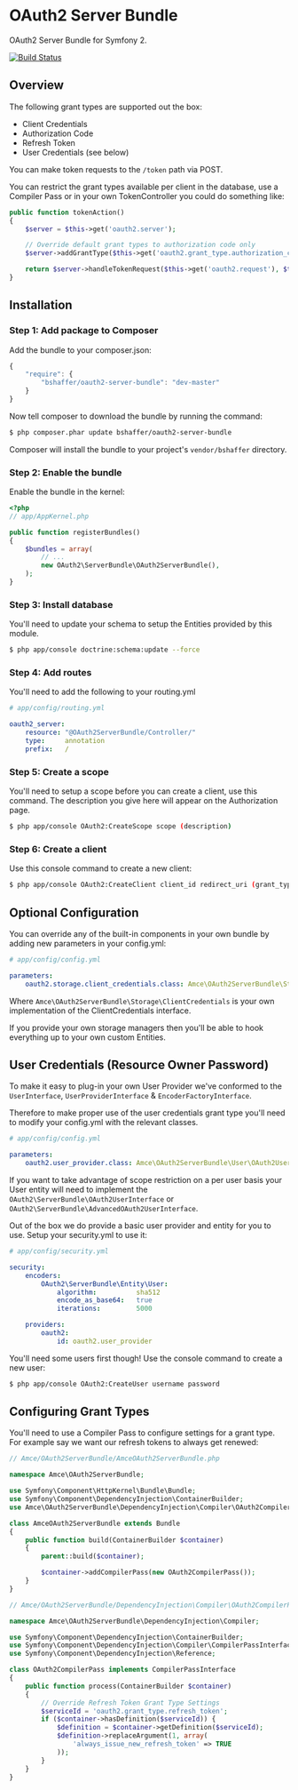 # OAuth2 Server Bundle

OAuth2 Server Bundle for Symfony 2.

[![Build Status](https://secure.travis-ci.org/bshaffer/oauth2-server-php.png)](http://travis-ci.org/bshaffer/oauth2-server-php)

## Overview

The following grant types are supported out the box:

- Client Credentials
- Authorization Code
- Refresh Token
- User Credentials (see below)

You can make token requests to the `/token` path via POST.

You can restrict the grant types available per client in the database, use a Compiler Pass or in your own TokenController you could do something like:

``` php
public function tokenAction()
{
    $server = $this->get('oauth2.server');

    // Override default grant types to authorization code only
    $server->addGrantType($this->get('oauth2.grant_type.authorization_code'));

    return $server->handleTokenRequest($this->get('oauth2.request'), $this->get('oauth2.response'));
}
```

## Installation

### Step 1: Add package to Composer

Add the bundle to your composer.json:

``` js
{
    "require": {
        "bshaffer/oauth2-server-bundle": "dev-master"
    }
}
```

Now tell composer to download the bundle by running the command:

``` bash
$ php composer.phar update bshaffer/oauth2-server-bundle
```

Composer will install the bundle to your project's `vendor/bshaffer` directory.

### Step 2: Enable the bundle

Enable the bundle in the kernel:

``` php
<?php
// app/AppKernel.php

public function registerBundles()
{
    $bundles = array(
        // ...
        new OAuth2\ServerBundle\OAuth2ServerBundle(),
    );
}
```

### Step 3: Install database

You'll need to update your schema to setup the Entities provided by this module.

``` bash
$ php app/console doctrine:schema:update --force
```

### Step 4: Add routes

You'll need to add the following to your routing.yml

``` yaml
# app/config/routing.yml

oauth2_server:
    resource: "@OAuth2ServerBundle/Controller/"
    type:     annotation
    prefix:   /
```

### Step 5: Create a scope

You'll need to setup a scope before you can create a client, use this command. The description you give here will appear on the Authorization page.

```sh
$ php app/console OAuth2:CreateScope scope (description)
```

### Step 6: Create a client

Use this console command to create a new client:

```sh
$ php app/console OAuth2:CreateClient client_id redirect_uri (grant_types) (scope)
```

## Optional Configuration

You can override any of the built-in components in your own bundle by adding new parameters in your config.yml:

``` yaml
# app/config/config.yml

parameters:
    oauth2.storage.client_credentials.class: Amce\OAuth2ServerBundle\Storage\ClientCredentials
```

Where `Amce\OAuth2ServerBundle\Storage\ClientCredentials` is your own implementation of the ClientCredentials interface.

If you provide your own storage managers then you'll be able to hook everything up to your own custom Entities.

## User Credentials (Resource Owner Password)

To make it easy to plug-in your own User Provider we've conformed to the `UserInterface`, `UserProviderInterface` & `EncoderFactoryInterface`.

Therefore to make proper use of the user credentials grant type you'll need to modify your config.yml with the relevant classes.

``` yaml
# app/config/config.yml

parameters:
    oauth2.user_provider.class: Amce\OAuth2ServerBundle\User\OAuth2UserProvider
```

If you want to take advantage of scope restriction on a per user basis your User entity will need to implement the `OAuth2\ServerBundle\OAuth2UserInterface` or `OAuth2\ServerBundle\AdvancedOAuth2UserInterface`.

Out of the box we do provide a basic user provider and entity for you to use. Setup your security.yml to use it:

```yaml
# app/config/security.yml

security:
    encoders:
        OAuth2\ServerBundle\Entity\User:
            algorithm:          sha512
            encode_as_base64:   true
            iterations:         5000

    providers:
        oauth2:
            id: oauth2.user_provider
```

You'll need some users first though! Use the console command to create a new user:

```sh
$ php app/console OAuth2:CreateUser username password
```

## Configuring Grant Types

You'll need to use a Compiler Pass to configure settings for a grant type. For example say we want our refresh tokens to always get renewed:

``` php
// Amce/OAuth2ServerBundle/AmceOAuth2ServerBundle.php

namespace Amce\OAuth2ServerBundle;

use Symfony\Component\HttpKernel\Bundle\Bundle;
use Symfony\Component\DependencyInjection\ContainerBuilder;
use Amce\OAuth2ServerBundle\DependencyInjection\Compiler\OAuth2CompilerPass;

class AmceOAuth2ServerBundle extends Bundle
{
    public function build(ContainerBuilder $container)
    {
        parent::build($container);

        $container->addCompilerPass(new OAuth2CompilerPass());
    }
}
```

``` php
// Amce/OAuth2ServerBundle/DependencyInjection\Compiler\OAuth2CompilerPass.php

namespace Amce\OAuth2ServerBundle\DependencyInjection\Compiler;

use Symfony\Component\DependencyInjection\ContainerBuilder;
use Symfony\Component\DependencyInjection\Compiler\CompilerPassInterface;
use Symfony\Component\DependencyInjection\Reference;

class OAuth2CompilerPass implements CompilerPassInterface
{
    public function process(ContainerBuilder $container)
    {
        // Override Refresh Token Grant Type Settings
        $serviceId = 'oauth2.grant_type.refresh_token';
        if ($container->hasDefinition($serviceId)) {
            $definition = $container->getDefinition($serviceId);
            $definition->replaceArgument(1, array(
                'always_issue_new_refresh_token' => TRUE
            ));
        }
    }
}

```